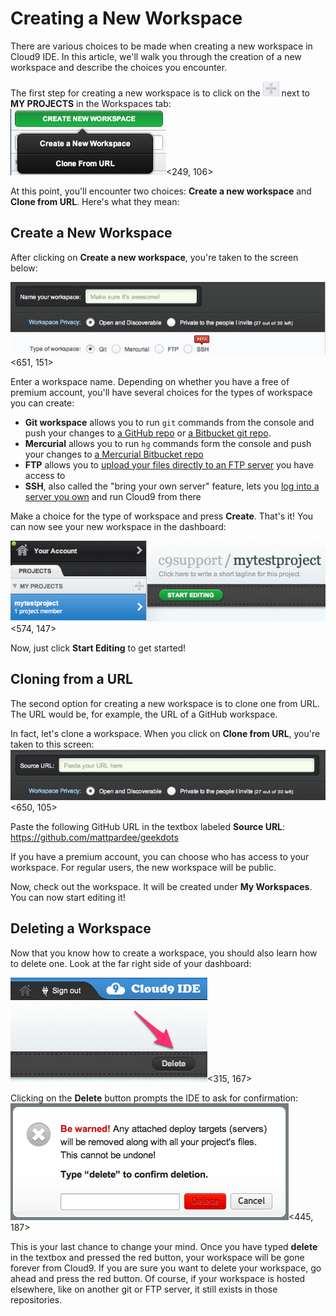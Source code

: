 # Creating a New Workspace

There are various choices to be made when creating a new workspace in Cloud9 IDE. In this article, we'll walk you through the creation of a new workspace and describe the choices you encounter.

The first step for creating a new workspace is to click on the ![Workspace Add Icon](./resources/icons/workspacePlusIcon.png) next to **MY PROJECTS**  in the Workspaces tab:
![New workspace creation](./resources/images/newWorkspace.png)<249, 106>

At this point, you'll encounter two choices: **Create a new workspace** and **Clone from URL**. Here's what they mean:

## Create a New Workspace

After clicking on **Create a new workspace**, you're taken to the screen below:

![Options for creating a new workspace](./resources/images/createNewWorkspaceOptions.png)<651, 151>

Enter a workspace name. Depending on whether you have a free of premium account, you'll have several choices for the types of workspace you can create:

* **Git workspace** allows you to run `git` commands from the console and push your changes to [a GitHub repo](./setting_up_github_workspace.html) or [a Bitbucket git repo](./setting_up_bitbucket_workspace.html).
* **Mercurial** allows you to run `hg` commands form the console and push your changes to [a Mercurial Bitbucket repo](./setting_up_bitbucket_workspace.html)
* **FTP** allows you to [upload your files directly to an FTP server](./ftp_workspaces.html) you have access to
* **SSH**, also called the "bring your own server" feature, lets you [log into a server you own](./run_your_own_workspace.html) and run Cloud9 from there

Make a choice for the type of workspace and press **Create**. That's it! You can now see your new workspace in the dashboard:

![New workspace greeting](./resources/images/createdWorkspace.png)<574, 147>

Now, just click **Start Editing** to get started!

## Cloning from a URL

The second option for creating a new workspace is to clone one from URL. The URL would be, for example, the URL of a GitHub workspace.

In fact, let's clone a workspace. When you click on **Clone from URL**, you're taken to this screen:  
![Options for cloning a workspace](./resources/images/cloneWorkspaceOptions.png)<650, 105>

Paste the following GitHub URL in the textbox labeled **Source URL**: https://github.com/mattpardee/geekdots 

If you have a premium account, you can choose who has access to your workspace. For regular users, the new workspace will be public.

Now, check out the workspace. It will be created under **My Workspaces**. You can now start editing it!

## Deleting a Workspace

Now that you know how to create a workspace, you should also learn how to delete one. Look at the far right side of your dashboard:

![Delete workspace screen](./resources/images/deleteWorkspace.png)<315, 167>

Clicking on the **Delete** button prompts the IDE to ask for confirmation:  
![Confirmation of workspace deletion](./resources/images/deleteConfirmation.png)<445, 187>

This is your last chance to change your mind. Once you have typed **delete** in the textbox and pressed the red button, your workspace will be gone forever from Cloud9. If you are sure you want to delete your workspace, go ahead and press the red button. Of course, if your workspace is hosted elsewhere, like on another git or FTP server, it still exists in those repositories.

